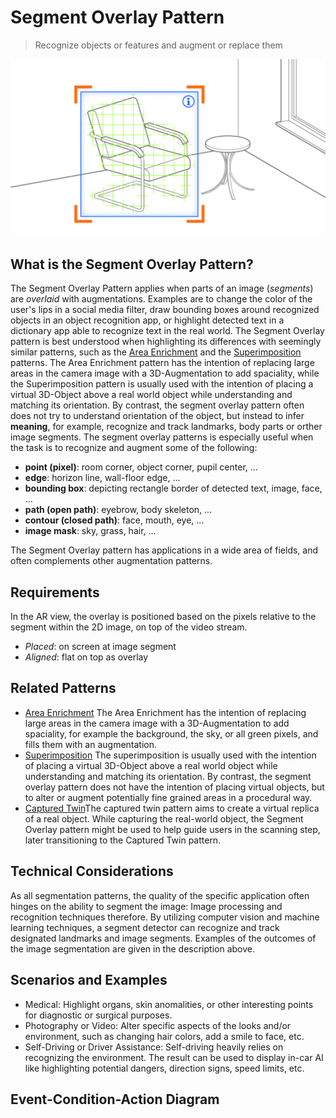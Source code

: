 # Segment Overlay Pattern
> Recognize objects or features and augment or replace them

<img src="images/SegmentOverlay.png"/>

## What is the Segment Overlay Pattern?

The Segment Overlay Pattern applies when parts of an image (_segments_) are _overlaid_ with augmentations. Examples are to change the color of the user's lips in a social media filter, draw bounding boxes around recognized objects in an object recognition app, or highlight detected text in a dictionary app able to recognize text in the real world.
The Segment Overlay pattern is best understood when highlighting its differences with seemingly similar patterns, such as the [Area Enrichment](area-enrichment.md) and the [Superimposition](superimposition.md) patterns. The Area Enrichment pattern has the intention of replacing large areas in the camera image with a 3D-Augmentation to add spaciality, while the Superimposition pattern is usually used with the intention of placing a virtual 3D-Object above a real world object while understanding and matching its orientation. By contrast, the segment overlay pattern often does not try to understand orientation of the object, but instead to infer __meaning__, for example, recognize and track landmarks, body parts or orther image segments. 
The segment overlay patterns is especially useful when the task is to recognize and augment some of the following:
* __point (pixel)__: room corner, object corner, pupil center, ...
* __edge__: horizon line, wall-floor edge, ...
* __bounding box__: depicting rectangle border of detected text, image, face, ...
* __path (open path)__: eyebrow, body skeleton, ...
* __contour (closed path)__: face, mouth, eye, ...
* __image mask__: sky, grass, hair, ...

The Segment Overlay pattern has applications in a wide area of fields, and often complements other augmentation patterns. 

## Requirements
In the AR view, the overlay is positioned based on the pixels relative to the segment within the 2D image, on top of the video stream.

* _Placed_: on screen at image segment
* _Aligned_: flat on top as overlay

## Related Patterns

* [Area Enrichment](area-enrichment.md) The Area Enrichment has the intention of replacing large areas in the camera image with a 3D-Augmentation to add spaciality, for example the background, the sky, or all green pixels, and fills them with an augmentation.
* [Superimposition](superimposition.md) The superimposition is usually used with the intention of placing a virtual 3D-Object above a real world object while understanding and matching its orientation. By contrast, the segment overlay pattern does not have the intention of placing virtual objects, but to alter or augment potentially fine grained areas in a procedural way.
* [Captured Twin](captured-twin.md)The captured twin pattern aims to create a virtual replica of a real object. While capturing the real-world object, the Segment Overlay pattern might be used to help guide users in the scanning step, later transitioning to the Captured Twin pattern.

## Technical Considerations

As all segmentation patterns, the quality of the specific application often hinges on the ability to segment the image: Image processing and recognition techniques therefore. By utilizing computer vision and machine learning techniques, a segment detector can recognize and track designated landmarks and image segments. Examples of the outcomes of the image segmentation are given in the description above.

## Scenarios and Examples
- Medical: Highlight organs, skin anomalities, or other interesting points for diagnostic or surgical purposes.
- Photography or Video: Alter specific aspects of the looks and/or environment, such as changing hair colors, add a smile to face, etc.
- Self-Driving or Driver Assistance: Self-driving heavily relies on recognizing the environment. The result can be used to display in-car AI like highlighting potential dangers, direction signs, speed limits, etc.

## Event-Condition-Action Diagram
